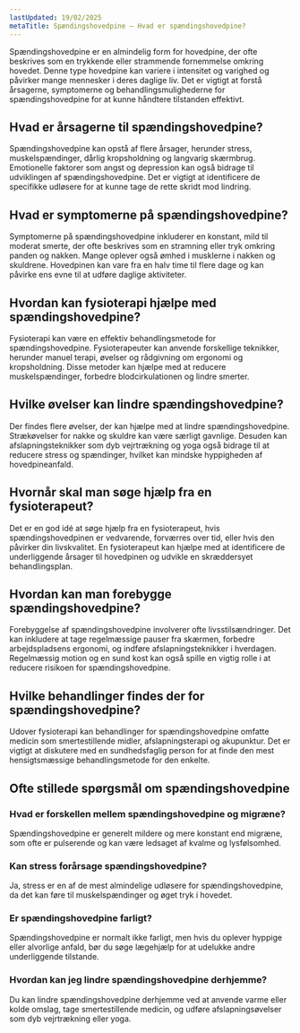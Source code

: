 ```yaml
---
lastUpdated: 19/02/2025
metaTitle: Spændingshovedpine – Hvad er spændingshovedpine?
---
```


Spændingshovedpine er en almindelig form for hovedpine, der ofte beskrives som en trykkende eller strammende fornemmelse omkring hovedet. Denne type hovedpine kan variere i intensitet og varighed og påvirker mange mennesker i deres daglige liv. Det er vigtigt at forstå årsagerne, symptomerne og behandlingsmulighederne for spændingshovedpine for at kunne håndtere tilstanden effektivt.

## Hvad er årsagerne til spændingshovedpine?

Spændingshovedpine kan opstå af flere årsager, herunder stress, muskelspændinger, dårlig kropsholdning og langvarig skærmbrug. Emotionelle faktorer som angst og depression kan også bidrage til udviklingen af spændingshovedpine. Det er vigtigt at identificere de specifikke udløsere for at kunne tage de rette skridt mod lindring.

## Hvad er symptomerne på spændingshovedpine?

Symptomerne på spændingshovedpine inkluderer en konstant, mild til moderat smerte, der ofte beskrives som en stramning eller tryk omkring panden og nakken. Mange oplever også ømhed i musklerne i nakken og skuldrene. Hovedpinen kan vare fra en halv time til flere dage og kan påvirke ens evne til at udføre daglige aktiviteter.

## Hvordan kan fysioterapi hjælpe med spændingshovedpine?

Fysioterapi kan være en effektiv behandlingsmetode for spændingshovedpine. Fysioterapeuter kan anvende forskellige teknikker, herunder manuel terapi, øvelser og rådgivning om ergonomi og kropsholdning. Disse metoder kan hjælpe med at reducere muskelspændinger, forbedre blodcirkulationen og lindre smerter.

## Hvilke øvelser kan lindre spændingshovedpine?

Der findes flere øvelser, der kan hjælpe med at lindre spændingshovedpine. Strækøvelser for nakke og skuldre kan være særligt gavnlige. Desuden kan afslapningsteknikker som dyb vejrtrækning og yoga også bidrage til at reducere stress og spændinger, hvilket kan mindske hyppigheden af hovedpineanfald.

## Hvornår skal man søge hjælp fra en fysioterapeut?

Det er en god idé at søge hjælp fra en fysioterapeut, hvis spændingshovedpinen er vedvarende, forværres over tid, eller hvis den påvirker din livskvalitet. En fysioterapeut kan hjælpe med at identificere de underliggende årsager til hovedpinen og udvikle en skræddersyet behandlingsplan.

## Hvordan kan man forebygge spændingshovedpine?

Forebyggelse af spændingshovedpine involverer ofte livsstilsændringer. Det kan inkludere at tage regelmæssige pauser fra skærmen, forbedre arbejdspladsens ergonomi, og indføre afslapningsteknikker i hverdagen. Regelmæssig motion og en sund kost kan også spille en vigtig rolle i at reducere risikoen for spændingshovedpine.

## Hvilke behandlinger findes der for spændingshovedpine?

Udover fysioterapi kan behandlinger for spændingshovedpine omfatte medicin som smertestillende midler, afslapningsterapi og akupunktur. Det er vigtigt at diskutere med en sundhedsfaglig person for at finde den mest hensigtsmæssige behandlingsmetode for den enkelte.

## Ofte stillede spørgsmål om spændingshovedpine

### Hvad er forskellen mellem spændingshovedpine og migræne?

Spændingshovedpine er generelt mildere og mere konstant end migræne, som ofte er pulserende og kan være ledsaget af kvalme og lysfølsomhed.

### Kan stress forårsage spændingshovedpine?

Ja, stress er en af de mest almindelige udløsere for spændingshovedpine, da det kan føre til muskelspændinger og øget tryk i hovedet.

### Er spændingshovedpine farligt?

Spændingshovedpine er normalt ikke farligt, men hvis du oplever hyppige eller alvorlige anfald, bør du søge lægehjælp for at udelukke andre underliggende tilstande.

### Hvordan kan jeg lindre spændingshovedpine derhjemme?

Du kan lindre spændingshovedpine derhjemme ved at anvende varme eller kolde omslag, tage smertestillende medicin, og udføre afslapningsøvelser som dyb vejrtrækning eller yoga.
